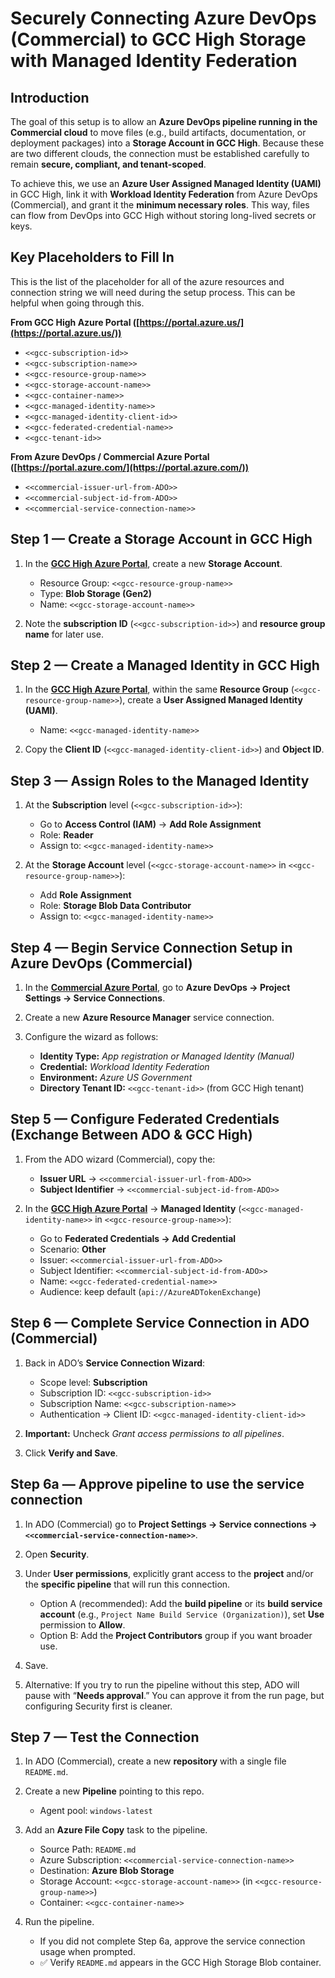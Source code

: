 # Securely Connecting Azure DevOps (Commercial) to GCC High Storage with Managed Identity Federation

## Introduction

The goal of this setup is to allow an **Azure DevOps pipeline running in the Commercial cloud** to move files (e.g., build artifacts, documentation, or deployment packages) into a **Storage Account in GCC High**. Because these are two different clouds, the connection must be established carefully to remain **secure, compliant, and tenant-scoped**.

To achieve this, we use an **Azure User Assigned Managed Identity (UAMI)** in GCC High, link it with **Workload Identity Federation** from Azure DevOps (Commercial), and grant it the **minimum necessary roles**. This way, files can flow from DevOps into GCC High without storing long-lived secrets or keys.

## Key Placeholders to Fill In
This is the list of the placeholder for all of the azure resources and connection string we will need during the setup process.  This can be helpful when going through this.

**From GCC High Azure Portal ([https://portal.azure.us/](https://portal.azure.us/))**

* `<<gcc-subscription-id>>`
* `<<gcc-subscription-name>>`
* `<<gcc-resource-group-name>>`
* `<<gcc-storage-account-name>>`
* `<<gcc-container-name>>`
* `<<gcc-managed-identity-name>>`
* `<<gcc-managed-identity-client-id>>`
* `<<gcc-federated-credential-name>>`
* `<<gcc-tenant-id>>`

**From Azure DevOps / Commercial Azure Portal ([https://portal.azure.com/](https://portal.azure.com/))**

* `<<commercial-issuer-url-from-ADO>>`
* `<<commercial-subject-id-from-ADO>>`
* `<<commercial-service-connection-name>>`

## Step 1 — Create a Storage Account in GCC High

1. In the **[GCC High Azure Portal](https://portal.azure.us/)**, create a new **Storage Account**.

   * Resource Group: `<<gcc-resource-group-name>>`
   * Type: **Blob Storage (Gen2)**
   * Name: `<<gcc-storage-account-name>>`
2. Note the **subscription ID** (`<<gcc-subscription-id>>`) and **resource group name** for later use.

## Step 2 — Create a Managed Identity in GCC High

1. In the **[GCC High Azure Portal](https://portal.azure.us/)**, within the same **Resource Group** (`<<gcc-resource-group-name>>`), create a **User Assigned Managed Identity (UAMI)**.

   * Name: `<<gcc-managed-identity-name>>`
2. Copy the **Client ID** (`<<gcc-managed-identity-client-id>>`) and **Object ID**.

## Step 3 — Assign Roles to the Managed Identity

1. At the **Subscription** level (`<<gcc-subscription-id>>`):

   * Go to **Access Control (IAM)** → **Add Role Assignment**
   * Role: **Reader**
   * Assign to: `<<gcc-managed-identity-name>>`
2. At the **Storage Account** level (`<<gcc-storage-account-name>>` in `<<gcc-resource-group-name>>`):

   * Add **Role Assignment**
   * Role: **Storage Blob Data Contributor**
   * Assign to: `<<gcc-managed-identity-name>>`

## Step 4 — Begin Service Connection Setup in Azure DevOps (Commercial)

1. In the **[Commercial Azure Portal](https://portal.azure.com/)**, go to **Azure DevOps → Project Settings → Service Connections**.
2. Create a new **Azure Resource Manager** service connection.
3. Configure the wizard as follows:

   * **Identity Type:** *App registration or Managed Identity (Manual)*
   * **Credential:** *Workload Identity Federation*
   * **Environment:** *Azure US Government*
   * **Directory Tenant ID:** `<<gcc-tenant-id>>` (from GCC High tenant)

## Step 5 — Configure Federated Credentials (Exchange Between ADO & GCC High)

1. From the ADO wizard (Commercial), copy the:

   * **Issuer URL** → `<<commercial-issuer-url-from-ADO>>`
   * **Subject Identifier** → `<<commercial-subject-id-from-ADO>>`
2. In the **[GCC High Azure Portal](https://portal.azure.us/)** → **Managed Identity** (`<<gcc-managed-identity-name>>` in `<<gcc-resource-group-name>>`):

   * Go to **Federated Credentials → Add Credential**
   * Scenario: **Other**
   * Issuer: `<<commercial-issuer-url-from-ADO>>`
   * Subject Identifier: `<<commercial-subject-id-from-ADO>>`
   * Name: `<<gcc-federated-credential-name>>`
   * Audience: keep default (`api://AzureADTokenExchange`)

## Step 6 — Complete Service Connection in ADO (Commercial)

1. Back in ADO’s **Service Connection Wizard**:

   * Scope level: **Subscription**
   * Subscription ID: `<<gcc-subscription-id>>`
   * Subscription Name: `<<gcc-subscription-name>>`
   * Authentication → Client ID: `<<gcc-managed-identity-client-id>>`
2. **Important:** Uncheck *Grant access permissions to all pipelines*.
3. Click **Verify and Save**.

## Step 6a — Approve pipeline to use the service connection

1. In ADO (Commercial) go to **Project Settings → Service connections → `<<commercial-service-connection-name>>`**.
2. Open **Security**.
3. Under **User permissions**, explicitly grant access to the **project** and/or the **specific pipeline** that will run this connection.

   * Option A (recommended): Add the **build pipeline** or its **build service account** (e.g., `Project Name Build Service (Organization)`), set **Use** permission to **Allow**.
   * Option B: Add the **Project Contributors** group if you want broader use.
4. Save.
5. Alternative: If you try to run the pipeline without this step, ADO will pause with “**Needs approval**.” You can approve it from the run page, but configuring Security first is cleaner.

## Step 7 — Test the Connection

1. In ADO (Commercial), create a new **repository** with a single file `README.md`.
2. Create a new **Pipeline** pointing to this repo.

   * Agent pool: `windows-latest`
3. Add an **Azure File Copy** task to the pipeline.

   * Source Path: `README.md`
   * Azure Subscription: `<<commercial-service-connection-name>>`
   * Destination: **Azure Blob Storage**
   * Storage Account: `<<gcc-storage-account-name>>` (in `<<gcc-resource-group-name>>`)
   * Container: `<<gcc-container-name>>`
4. Run the pipeline.

   * If you did not complete Step 6a, approve the service connection usage when prompted.
   * ✅ Verify `README.md` appears in the GCC High Storage Blob container.
  
